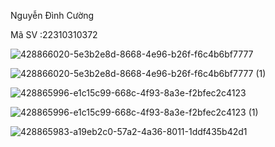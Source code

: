 Nguyễn Đình Cường

Mã SV :22310310372

![428866020-5e3b2e8d-8668-4e96-b26f-f6c4b6bf7777](https://github.com/user-attachments/assets/2ed19526-e620-4d0c-836e-0490ad970dbf)


![428866020-5e3b2e8d-8668-4e96-b26f-f6c4b6bf7777 (1)](https://github.com/user-attachments/assets/bfea01c5-7219-449c-a8e5-e251f770a4c0)


![428865996-e1c15c99-668c-4f93-8a3e-f2bfec2c4123](https://github.com/user-attachments/assets/73804b70-e8ab-48d5-a2fb-cd6612f8c244)


![428865996-e1c15c99-668c-4f93-8a3e-f2bfec2c4123 (1)](https://github.com/user-attachments/assets/397e6466-5175-4181-93a0-270f0d977619)


![428865983-a19eb2c0-57a2-4a36-8011-1ddf435b42d1](https://github.com/user-attachments/assets/6ce54d59-d036-4e30-a2c4-deedf067b25b)


